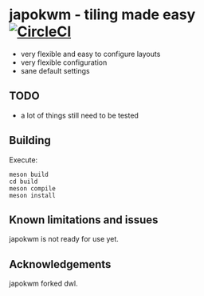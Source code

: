 # japokwm - tiling made easy [![CircleCI](https://circleci.com/gh/werererer/Japokwm.svg?style=shield)](https://app.circleci.com/pipelines/github/werererer)

- very flexible and easy to configure layouts 
- very flexible configuration
- sane default settings

## TODO
- a lot of things still need to be tested

## Building
Execute:
```
meson build
cd build
meson compile
meson install
```

## Known limitations and issues
japokwm is not ready for use yet.

## Acknowledgements
japokwm forked dwl.
